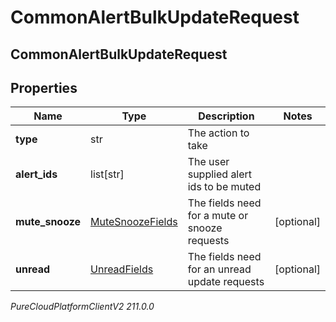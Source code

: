 # CommonAlertBulkUpdateRequest

## CommonAlertBulkUpdateRequest

## Properties

|Name | Type | Description | Notes|
|------------ | ------------- | ------------- | -------------|
| **type** | str | The action to take | |
| **alert_ids** | list[str] | The user supplied alert ids to be muted | |
| **mute_snooze** | [MuteSnoozeFields](MuteSnoozeFields) | The fields need for a mute or snooze requests | [optional] |
| **unread** | [UnreadFields](UnreadFields) | The fields need for an unread update requests | [optional] |



_PureCloudPlatformClientV2 211.0.0_
